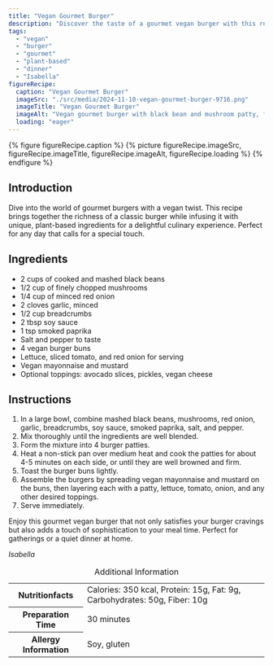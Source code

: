 ```yaml
---
title: "Vegan Gourmet Burger"
description: "Discover the taste of a gourmet vegan burger with this recipe. It combines black beans, mushrooms, and spices, perfect for a special meal."
tags:
  - "vegan"
  - "burger"
  - "gourmet"
  - "plant-based"
  - "dinner"
  - "Isabella"
figureRecipe: 
  caption: "Vegan Gourmet Burger"
  imageSrc: "./src/media/2024-11-10-vegan-gourmet-burger-9716.png"
  imageTitle: "Vegan Gourmet Burger"
  imageAlt: "Vegan gourmet burger with black bean and mushroom patty, fresh vegetables, and vegan cheese, presented on a minimalist table setting."
  loading: "eager"
---
```


{% figure figureRecipe.caption %}
{% picture figureRecipe.imageSrc, figureRecipe.imageTitle, figureRecipe.imageAlt, figureRecipe.loading %}
{% endfigure %}

## Introduction

Dive into the world of gourmet burgers with a vegan twist. This recipe brings together the richness of a classic burger while infusing it with unique, plant-based ingredients for a delightful culinary experience. Perfect for any day that calls for a special touch.

## Ingredients

- 2 cups of cooked and mashed black beans
- 1/2 cup of finely chopped mushrooms
- 1/4 cup of minced red onion
- 2 cloves garlic, minced
- 1/2 cup breadcrumbs
- 2 tbsp soy sauce
- 1 tsp smoked paprika
- Salt and pepper to taste
- 4 vegan burger buns
- Lettuce, sliced tomato, and red onion for serving
- Vegan mayonnaise and mustard
- Optional toppings: avocado slices, pickles, vegan cheese

## Instructions

1. In a large bowl, combine mashed black beans, mushrooms, red onion, garlic, breadcrumbs, soy sauce, smoked paprika, salt, and pepper.
2. Mix thoroughly until the ingredients are well blended.
3. Form the mixture into 4 burger patties.
4. Heat a non-stick pan over medium heat and cook the patties for about 4-5 minutes on each side, or until they are well browned and firm.
5. Toast the burger buns lightly.
6. Assemble the burgers by spreading vegan mayonnaise and mustard on the buns, then layering each with a patty, lettuce, tomato, onion, and any other desired toppings.
7. Serve immediately.

Enjoy this gourmet vegan burger that not only satisfies your burger cravings but also adds a touch of sophistication to your meal time. Perfect for gatherings or a quiet dinner at home.

*Isabella*

<table><caption class='sr-only'>Additional Information</caption><tr><th>Nutritionfacts</th><td>Calories: 350 kcal, Protein: 15g, Fat: 9g, Carbohydrates: 50g, Fiber: 10g&nbsp;</td></tr><tr><th>Preparation Time</th><td>30 minutes&nbsp;</td></tr><tr><th>Allergy Information</th><td>Soy, gluten&nbsp;</td></tr></table>

